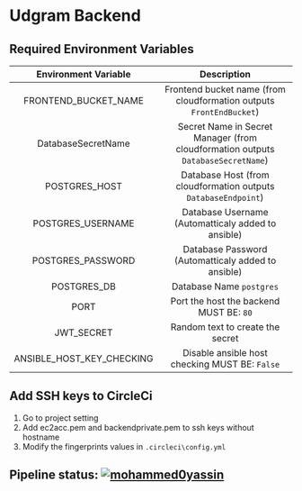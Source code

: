 # Udgram Backend

## Required Environment Variables
| Environment Variable        | Description                                                                      |
|         :-:                 |     :-:                                                                          |
| FRONTEND_BUCKET_NAME        | Frontend bucket name (from cloudformation outputs `FrontEndBucket`)              | 
| DatabaseSecretName          | Secret Name in Secret Manager (from cloudformation outputs `DatabaseSecretName`) |
| POSTGRES_HOST               | Database Host (from cloudformation outputs `DatabaseEndpoint`)                   |
| POSTGRES_USERNAME           | Database Username (Automatticaly added to ansible)                               |
| POSTGRES_PASSWORD           | Database Password (Automatticaly added to ansible)                               |
| POSTGRES_DB                 | Database Name  `postgres`                                                        |
| PORT                        | Port the host the backend MUST BE: `80`                                          |
| JWT_SECRET                  | Random text to create the secret                                                 |
| ANSIBLE_HOST_KEY_CHECKING   | Disable ansible host checking MUST BE: `False`                                   |

## Add SSH keys to CircleCi
1) Go to project setting
2) Add ec2acc.pem and backendprivate.pem to ssh keys without hostname
3) Modify the fingerprints values in `.circleci\config.yml`

## Pipeline status: [![mohammed0yassin](https://circleci.com/gh/mohammed0yassin/udgram-backend.svg?style=svg)](https://app.circleci.com/pipelines/github/mohammed0yassin/udgram-backend)
